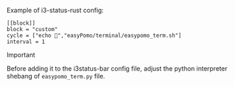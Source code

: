 Example of i3-status-rust config:

```
[[block]]
block = "custom"
cycle = ["echo 🤫","easyPomo/terminal/easypomo_term.sh"]
interval = 1
```

> [!IMPORTANT] 
> Before adding it to the i3status-bar config file, adjust the python interpreter shebang of `easypomo_term.py` file.
